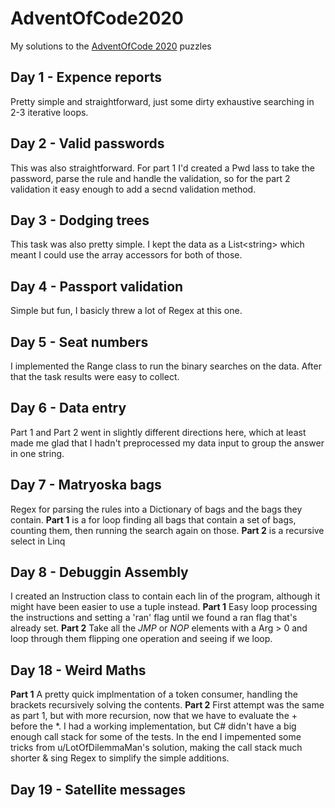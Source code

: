 # AdventOfCode2020
My solutions to the [AdventOfCode 2020](https://adventofcode.com/2020) puzzles
## Day 1 - Expence reports
Pretty simple and straightforward, just some dirty exhaustive searching in 2-3 iterative loops.
## Day 2 - Valid passwords
This was also straightforward. For part 1 I'd created a Pwd lass to take the password, parse the rule and handle the validation, so for the part 2 validation it easy enough to add a secnd validation method.
## Day 3 - Dodging trees
This task was also pretty simple. I kept the data as a List\<string\> which meant I could use the array accessors for both of those.
## Day 4 - Passport validation
Simple but fun, I basicly threw a lot of Regex at this one.
## Day 5 - Seat numbers
I implemented the Range class to run the binary searches on the data. After that the task results were easy to collect.
## Day 6 - Data entry
Part 1 and Part 2 went in slightly different directions here, which at least made me glad that I hadn't preprocessed my data input to group the answer in one string.
## Day 7 - Matryoska bags
Regex for parsing the rules into a Dictionary of bags and the bags they contain.
**Part 1** is a for loop finding all bags that contain a set of bags, counting them, then running the search again on those.
**Part 2** is a recursive select in Linq
## Day 8 - Debuggin Assembly
I created an Instruction class to contain each lin of the program, although it might have been easier to use a tuple instead.
**Part 1** Easy loop processing the instructions and setting a 'ran' flag until we found a ran flag that's already set.
**Part 2** Take all the *JMP* or *NOP* elements with a Arg > 0 and loop through them flipping one operation and seeing if we loop.
## Day 18 - Weird Maths
**Part 1** A pretty quick implmentation of a token consumer, handling the brackets recursively solving the contents.
**Part 2** First attempt was the same as part 1, but with more recursion, now that we have to evaluate the + before the \*. I had a working implementation, but C# didn't have a big enough call stack for some of the tests. In the end I impemented some tricks from u/LotOfDilemmaMan's solution, making the call stack much shorter & sing Regex to simplify the simple additions.
## Day 19 - Satellite messages
